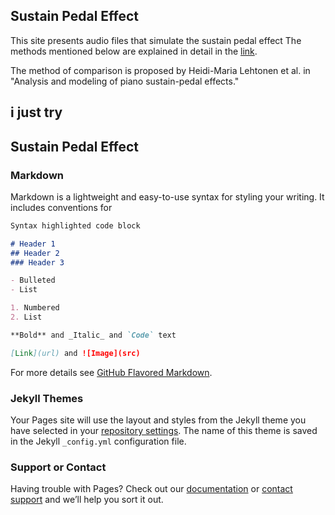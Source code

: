 ## Sustain Pedal Effect

This site presents audio files that simulate the sustain pedal effect
The methods mentioned below are explained in detail in the [link]().

The method of comparison is proposed by Heidi-Maria Lehtonen et al. in "Analysis and modeling of piano sustain-pedal effects."
## i just try
## Sustain Pedal Effect

### Markdown

Markdown is a lightweight and easy-to-use syntax for styling your writing. It includes conventions for

```markdown
Syntax highlighted code block

# Header 1
## Header 2
### Header 3

- Bulleted
- List

1. Numbered
2. List

**Bold** and _Italic_ and `Code` text

[Link](url) and ![Image](src)
```

For more details see [GitHub Flavored Markdown](https://guides.github.com/features/mastering-markdown/).

### Jekyll Themes

Your Pages site will use the layout and styles from the Jekyll theme you have selected in your [repository settings](https://github.com/kaochingshan/Piano-synthesis-and-sustain-pedal-simulation-based-on-digital-waveguide/settings). The name of this theme is saved in the Jekyll `_config.yml` configuration file.

### Support or Contact

Having trouble with Pages? Check out our [documentation](https://help.github.com/categories/github-pages-basics/) or [contact support](https://github.com/contact) and we’ll help you sort it out.
